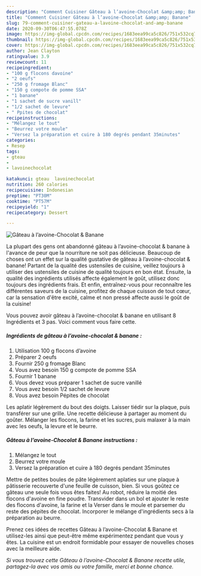 ```yaml
---
description: "Comment Cuisiner Gâteau à l’avoine-Chocolat &amp;amp; Banane"
title: "Comment Cuisiner Gâteau à l’avoine-Chocolat &amp;amp; Banane"
slug: 79-comment-cuisiner-gateau-a-lavoine-chocolat-and-amp-banane
date: 2020-09-30T06:47:55.078Z
image: https://img-global.cpcdn.com/recipes/1683eea99ca5c826/751x532cq70/gateau-a-lavoine-chocolat-banane-photo-principale-de-la-recette.jpg
thumbnail: https://img-global.cpcdn.com/recipes/1683eea99ca5c826/751x532cq70/gateau-a-lavoine-chocolat-banane-photo-principale-de-la-recette.jpg
cover: https://img-global.cpcdn.com/recipes/1683eea99ca5c826/751x532cq70/gateau-a-lavoine-chocolat-banane-photo-principale-de-la-recette.jpg
author: Jean Clayton
ratingvalue: 3.9
reviewcount: 11
recipeingredient:
- "100 g flocons davoine"
- "2 oeufs"
- "250 g fromage Blanc"
- "150 g compote de pomme SSA"
- "1 banane"
- "1 sachet de sucre vanill"
- "1/2 sachet de levure"
- " Ppites de chocolat"
recipeinstructions:
- "Mélangez le tout"
- "Beurrez votre moule"
- "Versez la préparation et cuire à 180 degrés pendant 35minutes"
categories:
- Resep
tags:
- gteau
- 
- lavoinechocolat

katakunci: gteau  lavoinechocolat 
nutrition: 260 calories
recipecuisine: Indonesian
preptime: "PT30M"
cooktime: "PT57M"
recipeyield: "1"
recipecategory: Dessert

---
```



![Gâteau à l’avoine-Chocolat &amp; Banane](https://img-global.cpcdn.com/recipes/1683eea99ca5c826/751x532cq70/gateau-a-lavoine-chocolat-banane-photo-principale-de-la-recette.jpg)

La plupart des gens ont abandonné gâteau à l’avoine-chocolat &amp; banane à l'avance de peur que la nourriture ne soit pas délicieuse. Beaucoup de choses ont un effet sur la qualité gustative de gâteau à l’avoine-chocolat &amp; banane! Partant de la qualité des ustensiles de cuisine, veillez toujours à utiliser des ustensiles de cuisine de qualité toujours en bon état. Ensuite, la qualité des ingrédients utilisés affecte également le goût, utilisez donc toujours des ingrédients frais. Et enfin, entraînez-vous pour reconnaître les différentes saveurs de la cuisine, profitez de chaque cuisson de tout cœur, car la sensation d'être excité, calme et non pressé affecte aussi le goût de la cuisine!

<!--inarticleads1-->

Vous pouvez avoir gâteau à l’avoine-chocolat &amp; banane en utilisant 8 Ingrédients et 3 pas. Voici comment vous faire cette.

##### Ingrédients de gâteau à l’avoine-chocolat &amp; banane :

1. Utilisation 100 g flocons d’avoine
1. Préparer 2 oeufs
1. Fournir 250 g fromage Blanc
1. Vous avez besoin 150 g compote de pomme SSA
1. Fournir 1 banane
1. Vous devez vous préparer 1 sachet de sucre vanillé
1. Vous avez besoin 1/2 sachet de levure
1. Vous avez besoin  Pépites de chocolat


Les aplatir légèrement du bout des doigts. Laisser tiédir sur la plaque, puis transférer sur une grille. Une recette délicieuse à partager au moment du goûter. Mélanger les flocons, la farine et les sucres, puis malaxer à la main avec les oeufs, la levure et le beurre. 

<!--inarticleads2-->

##### Gâteau à l’avoine-Chocolat &amp; Banane instructions :

1. Mélangez le tout
1. Beurrez votre moule
1. Versez la préparation et cuire à 180 degrés pendant 35minutes


Mettre de petites boules de pâte légèrement aplaties sur une plaque à pâtisserie recouverte d&#39;une feuille de cuisson, bien. Si vous goûtez ce gâteau une seule fois vous êtes faites! Au robot, réduire la moitié des flocons d&#39;avoine en fine poudre. Transvider dans un bol et ajouter le reste des flocons d&#39;avoine, la farine et la Verser dans le moule et parsemer du reste des pépites de chocolat. Incorporer le mélange d&#39;ingrédients secs à la préparation au beurre. 

<!--inarticleads1-->

<p>
Prenez ces idées de recettes Gâteau à l’avoine-Chocolat &amp; Banane et utilisez-les ainsi que peut-être même expérimentez pendant que vous y êtes. La cuisine est un endroit formidable pour essayer de nouvelles choses avec la meilleure aide.
</p>

<p>
<i>Si vous trouvez cette Gâteau à l’avoine-Chocolat &amp; Banane recette utile, partagez-la avec vos amis ou votre famille, merci et bonne chance.</i>
</p>
